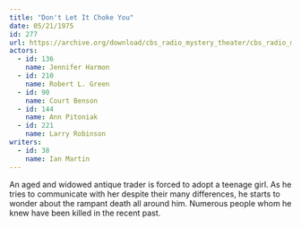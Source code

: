 ```yaml
---
title: "Don't Let It Choke You"
date: 05/21/1975
id: 277
url: https://archive.org/download/cbs_radio_mystery_theater/cbs_radio_mystery_theater-0251-0300.zip/cbs_radio_mystery_theater-0251-0300%2Fcbsrmt_0277_dont_let_it_choke_you.mp3
actors:  
  - id: 136
    name: Jennifer Harmon  
  - id: 210
    name: Robert L. Green  
  - id: 90
    name: Court Benson  
  - id: 144
    name: Ann Pitoniak  
  - id: 221
    name: Larry Robinson
writers:  
  - id: 38
    name: Ian Martin
---
```

An aged and widowed antique trader is forced to adopt a teenage girl. As he tries to communicate with her despite their many differences, he starts to wonder about the rampant death all around him. Numerous people whom he knew have been killed in the recent past.
